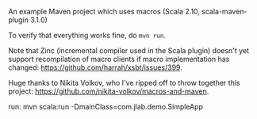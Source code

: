 An example Maven project which uses macros (Scala 2.10, scala-maven-plugin 3.1.0)

To verify that everything works fine, do `mvn run`.

Note that Zinc (incremental compiler used in the Scala plugin) doesn't yet support recompilation of macro clients if macro implementation has changed: https://github.com/harrah/xsbt/issues/399.

Huge thanks to Nikita Volkov, who I've ripped off to throw together this
project: https://github.com/nikita-volkov/macros-and-maven.

run:
    mvn scala:run -DmainClass=com.jlab.demo.SimpleApp

